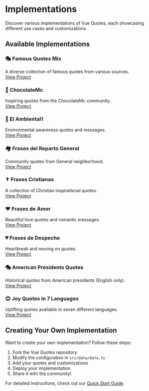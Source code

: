 # Implementations

Discover various implementations of Vue Quotes, each showcasing different use cases and customizations.

## Available Implementations

### 🎭 Famous Quotes Mix
A diverse collection of famous quotes from various sources.  
[View Project](https://github.com/EduardoProfe666/famous-quotes-mix)

### 🍫 ChocolateMc
Inspiring quotes from the ChocolateMc community.  
[View Project](https://github.com/EduardoProfe666/chocolate-mc-quotes)

### 🌿 El Ambiental1
Environmental awareness quotes and messages.  
[View Project](https://github.com/EduardoProfe666/ambiental-quotes)

### 🏘️ Frases del Reparto General
Community quotes from General neighborhood.  
[View Project](https://github.com/EduardoProfe666/general-quotes)

### ✝️ Frases Cristianas
A collection of Christian inspirational quotes.  
[View Project](https://github.com/EduardoProfe666/christian-quotes)

### ❤️ Frases de Amor
Beautiful love quotes and romantic messages.  
[View Project](https://github.com/EduardoProfe666/love-quotes)

### 💔 Frases de Despecho
Heartbreak and moving on quotes.  
[View Project](https://github.com/EduardoProfe666/heartbreak-quotes)

### 🎭 American Presidents Quotes
Historical quotes from American presidents (English only).  
[View Project](https://github.com/EduardoProfe666/presidents-quotes)

### 😊 Joy Quotes in 7 Languages
Uplifting quotes available in seven different languages.  
[View Project](https://github.com/EduardoProfe666/joy-quotes)

## Creating Your Own Implementation

Want to create your own implementation? Follow these steps:

1. Fork the Vue Quotes repository
2. Modify the configuration in `src/data/data.ts`
3. Add your quotes and customizations
4. Deploy your implementation
5. Share it with the community!

For detailed instructions, check out our [Quick Start Guide](/guide/quick-start).